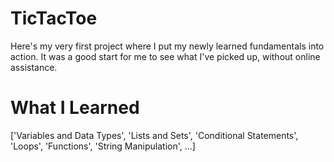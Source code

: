 # TicTacToe
Here's my very first project where I put my newly learned fundamentals into action. It was a good start for me to see what I've picked up, without online assistance.


# What I Learned
['Variables and Data Types', 'Lists and Sets', 'Conditional Statements', 'Loops', 'Functions', 'String Manipulation', ...]
